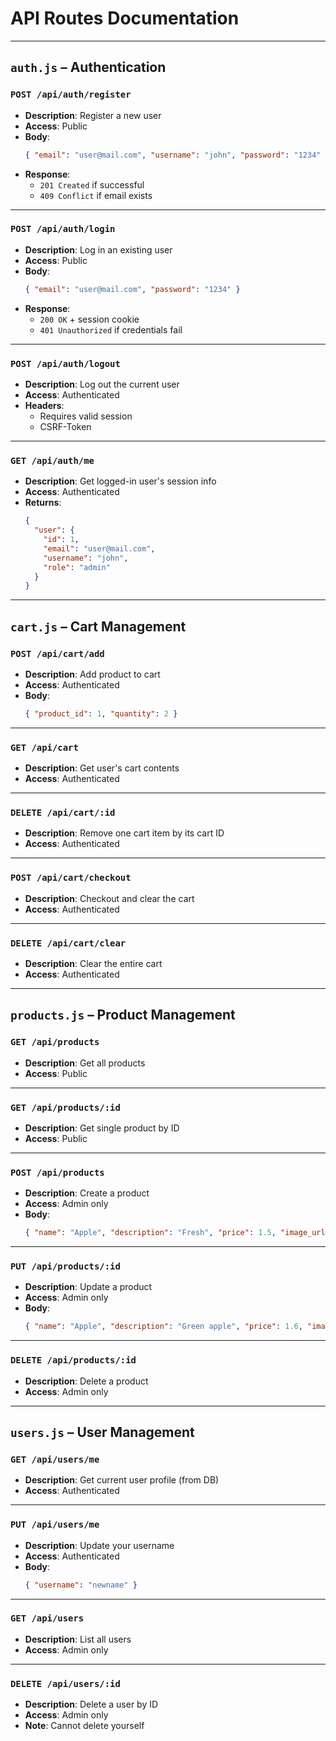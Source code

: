 # API Routes Documentation

---

## `auth.js` – Authentication

### `POST /api/auth/register`
- **Description**: Register a new user
- **Access**: Public
- **Body**:
  ```json
  { "email": "user@mail.com", "username": "john", "password": "1234" }
  ```
- **Response**:
  - `201 Created` if successful
  - `409 Conflict` if email exists

---

### `POST /api/auth/login`
- **Description**: Log in an existing user
- **Access**: Public
- **Body**:
  ```json
  { "email": "user@mail.com", "password": "1234" }
  ```
- **Response**:
  - `200 OK` + session cookie
  - `401 Unauthorized` if credentials fail

---

### `POST /api/auth/logout`
- **Description**: Log out the current user
- **Access**: Authenticated
- **Headers**:
  - Requires valid session
  - CSRF-Token

---

### `GET /api/auth/me`
- **Description**: Get logged-in user's session info
- **Access**: Authenticated
- **Returns**:
  ```json
  {
    "user": {
      "id": 1,
      "email": "user@mail.com",
      "username": "john",
      "role": "admin"
    }
  }
  ```

---

## `cart.js` – Cart Management

### `POST /api/cart/add`
- **Description**: Add product to cart
- **Access**: Authenticated
- **Body**:
  ```json
  { "product_id": 1, "quantity": 2 }
  ```

---

### `GET /api/cart`
- **Description**: Get user's cart contents
- **Access**: Authenticated

---

### `DELETE /api/cart/:id`
- **Description**: Remove one cart item by its cart ID
- **Access**: Authenticated

---

### `POST /api/cart/checkout`
- **Description**: Checkout and clear the cart
- **Access**: Authenticated

---

### `DELETE /api/cart/clear`
- **Description**: Clear the entire cart
- **Access**: Authenticated

---

## `products.js` – Product Management

### `GET /api/products`
- **Description**: Get all products
- **Access**: Public

---

### `GET /api/products/:id`
- **Description**: Get single product by ID
- **Access**: Public

---

### `POST /api/products`
- **Description**: Create a product
- **Access**: Admin only
- **Body**:
  ```json
  { "name": "Apple", "description": "Fresh", "price": 1.5, "image_url": "/apple.png" }
  ```

---

### `PUT /api/products/:id`
- **Description**: Update a product
- **Access**: Admin only
- **Body**:
  ```json
  { "name": "Apple", "description": "Green apple", "price": 1.6, "image_url": "/apple.png" }
  ```

---

### `DELETE /api/products/:id`
- **Description**: Delete a product
- **Access**: Admin only

---

## `users.js` – User Management

### `GET /api/users/me`
- **Description**: Get current user profile (from DB)
- **Access**: Authenticated

---

### `PUT /api/users/me`
- **Description**: Update your username
- **Access**: Authenticated
- **Body**:
  ```json
  { "username": "newname" }
  ```

---

### `GET /api/users`
- **Description**: List all users
- **Access**: Admin only

---

### `DELETE /api/users/:id`
- **Description**: Delete a user by ID
- **Access**: Admin only  
- **Note**: Cannot delete yourself